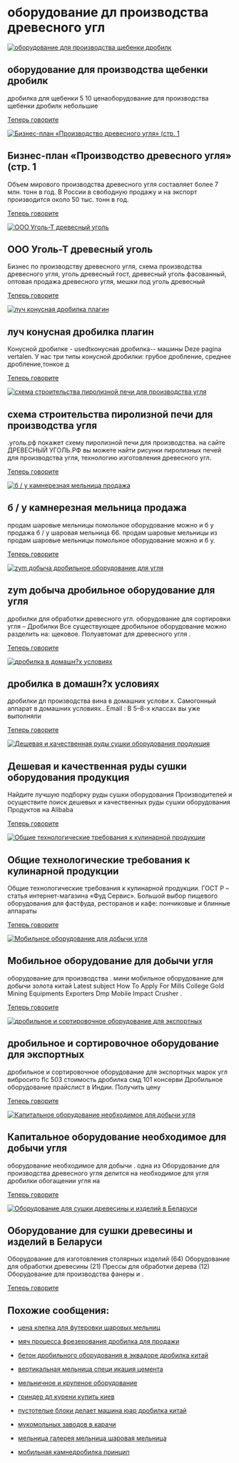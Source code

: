 # оборудование дл производства древесного угл
<a href="https://ru.ecuriezuff.be/products/" target="_blank">![оборудование для производства щебенки дробилк](https://github.com/millmachine/images/raw/main/713.jpg)</a>
## оборудование для производства щебенки дробилк
дробилка для щебенки 5 10 ценаоборудование для производства щебенки дробилк небольшие 
<a href="https://ru.ecuriezuff.be/products/" target="_blank">Теперь говорите</a>
<a href="https://ru.ecuriezuff.be/products/" target="_blank">![Бизнес-план «Производство древесного угля» (стр. 1 ](https://github.com/millmachine/images/raw/main/97.jpg)</a>
## Бизнес-план «Производство древесного угля» (стр. 1 
Объем мирового производства древесного угля составляет более 7 млн. тонн в год. В России в свободную продажу и на экспорт производится около 50 тыс. тонн в год.
<a href="https://ru.ecuriezuff.be/products/" target="_blank">Теперь говорите</a>
<a href="https://ru.ecuriezuff.be/products/" target="_blank">![ООО Уголь-Т древесный уголь](https://github.com/millmachine/images/raw/main/380.jpg)</a>
## ООО Уголь-Т древесный уголь
Бизнес по производству древесного угля, схема производства древесного угля, уголь древесный гост, древесный уголь фасованный, оптовая продажа древесного угля, мешки под уголь древесный 
<a href="https://ru.ecuriezuff.be/products/" target="_blank">Теперь говорите</a>
<a href="https://ru.ecuriezuff.be/products/" target="_blank">![луч конусная дробилка плагин](https://github.com/millmachine/images/raw/main/398.jpg)</a>
## луч конусная дробилка плагин
Конусной дробилке - usedtконусная дробилка-- машины Deze pagina vertalen. У нас три типы конусной дробилки: грубое дробление, среднее дробление,тонкое д
<a href="https://ru.ecuriezuff.be/products/" target="_blank">Теперь говорите</a>
<a href="https://ru.ecuriezuff.be/products/" target="_blank">![схема строительства пиролизной печи для производства угля](https://github.com/millmachine/images/raw/main/678.jpg)</a>
## схема строительства пиролизной печи для производства угля
.уголь.рф покажет схему пиролизной печи для производства. на сайте ДРЕВЕСНЫЙ УГОЛЬ.РФ вы можете найти рисунки пиролизных печей для производства угля, технологию изготовления древесного угл.
<a href="https://ru.ecuriezuff.be/products/" target="_blank">Теперь говорите</a>
<a href="https://ru.ecuriezuff.be/products/" target="_blank">![б / у камнерезная мельница продажа](https://github.com/millmachine/images/raw/main/655.jpg)</a>
## б / у камнерезная мельница продажа
продам шаровые мельницы помольное оборудование можно и б у продажа б / у шаровая мельница 66. продам шаровые мельницы из продам шаровые мельницы помольное оборудование можно и б у.
<a href="https://ru.ecuriezuff.be/products/" target="_blank">Теперь говорите</a>
<a href="https://ru.ecuriezuff.be/products/" target="_blank">![zym добыча дробильное оборудование для угля](https://github.com/millmachine/images/raw/main/516.jpg)</a>
## zym добыча дробильное оборудование для угля
дробилки для обработки древесного угл. оборудование для сортировки угля – Дробилки Все существующее дробильное оборудование можно разделить на: щековое. Полуавтомат для древесного угля .
<a href="https://ru.ecuriezuff.be/products/" target="_blank">Теперь говорите</a>
<a href="https://ru.ecuriezuff.be/products/" target="_blank">![дробилка в домашн?х условиях](https://github.com/millmachine/images/raw/main/113.jpg)</a>
## дробилка в домашн?х условиях
дробилки дл производства вина в домашних услови х. Самогонный аппарат в домашних условиях.. Email : В 5–8-х классах вы уже выполняли
<a href="https://ru.ecuriezuff.be/products/" target="_blank">Теперь говорите</a>
<a href="https://ru.ecuriezuff.be/products/" target="_blank">![Дешевая и качественная руды сушки оборудования продукция ](https://github.com/millmachine/images/raw/main/455.jpg)</a>
## Дешевая и качественная руды сушки оборудования продукция 
Найдите лучшую подборку руды сушки оборудования Производителей и осуществите поиск дешевых и качественных руды сушки оборудования Продуктов на Alibaba
<a href="https://ru.ecuriezuff.be/products/" target="_blank">Теперь говорите</a>
<a href="https://ru.ecuriezuff.be/products/" target="_blank">![Общие технологические требования к кулинарной продукции ](https://github.com/millmachine/images/raw/main/175.jpg)</a>
## Общие технологические требования к кулинарной продукции 
Общие технологические требования к кулинарной продукции. ГОСТ Р – статья интернет-магазина «Фуд Сервис». Большой выбор пищевого оборудования для фастфуда, ресторанов и кафе: пончиковые и блинные аппараты 
<a href="https://ru.ecuriezuff.be/products/" target="_blank">Теперь говорите</a>
<a href="https://ru.ecuriezuff.be/products/" target="_blank">![Мобильное оборудование для добычи угля](https://github.com/millmachine/images/raw/main/700.jpg)</a>
## Мобильное оборудование для добычи угля
оборудование для производства . мини мобильное оборудование для добычи золота китай Latest subject How To Apply For Mills College Gold Mining Equipments Exporters Dmp Mobile Impact Crusher .
<a href="https://ru.ecuriezuff.be/products/" target="_blank">Теперь говорите</a>
<a href="https://ru.ecuriezuff.be/products/" target="_blank">![дробильное и сортировочное оборудование для экспортных ](https://github.com/millmachine/images/raw/main/135.jpg)</a>
## дробильное и сортировочное оборудование для экспортных 
дробильное и сортировочное оборудование для экспортных марок угл вибросито flc 503 стоимость дробилка смд 101 консерви Дробильное оборудование прайслист в Индии. Получить цену
<a href="https://ru.ecuriezuff.be/products/" target="_blank">Теперь говорите</a>
<a href="https://ru.ecuriezuff.be/products/" target="_blank">![Капитальное оборудование необходимое для добычи угля](https://github.com/millmachine/images/raw/main/675.jpg)</a>
## Капитальное оборудование необходимое для добычи угля
оборудование необходимое для добычи . одна из Оборудование для производства древесного угля делится на необходимое для угля дробилки обогащении угля на
<a href="https://ru.ecuriezuff.be/products/" target="_blank">Теперь говорите</a>
<a href="https://ru.ecuriezuff.be/products/" target="_blank">![Оборудование для сушки древесины и изделий в Беларуси ](https://github.com/millmachine/images/raw/main/693.jpg)</a>
## Оборудование для сушки древесины и изделий в Беларуси 
Оборудование для изготовления столярных изделий (64) Оборудование для обработки древесины (21) Прессы для обработки дерева (12) Оборудование для производства фанеры и .
<a href="https://ru.ecuriezuff.be/products/" target="_blank">Теперь говорите</a>
## Похожие сообщения:
* [цена клепка для футеровки шаровых мельниц](%D1%86%D0%B5%D0%BD%D0%B0%20%D0%BA%D0%BB%D0%B5%D0%BF%D0%BA%D0%B0%20%D0%B4%D0%BB%D1%8F%20%D1%84%D1%83%D1%82%D0%B5%D1%80%D0%BE%D0%B2%D0%BA%D0%B8%20%D1%88%D0%B0%D1%80%D0%BE%D0%B2%D1%8B%D1%85%20%D0%BC%D0%B5%D0%BB%D1%8C%D0%BD%D0%B8%D1%86.md)
* [мяч процесса фрезерования дробилка для продажи](%D0%BC%D1%8F%D1%87%20%D0%BF%D1%80%D0%BE%D1%86%D0%B5%D1%81%D1%81%D0%B0%20%D1%84%D1%80%D0%B5%D0%B7%D0%B5%D1%80%D0%BE%D0%B2%D0%B0%D0%BD%D0%B8%D1%8F%20%D0%B4%D1%80%D0%BE%D0%B1%D0%B8%D0%BB%D0%BA%D0%B0%20%D0%B4%D0%BB%D1%8F%20%D0%BF%D1%80%D0%BE%D0%B4%D0%B0%D0%B6%D0%B8.md)
* [бетон дробильного оборудования в эквадоре дробилка китай](%D0%B1%D0%B5%D1%82%D0%BE%D0%BD%20%D0%B4%D1%80%D0%BE%D0%B1%D0%B8%D0%BB%D1%8C%D0%BD%D0%BE%D0%B3%D0%BE%20%D0%BE%D0%B1%D0%BE%D1%80%D1%83%D0%B4%D0%BE%D0%B2%D0%B0%D0%BD%D0%B8%D1%8F%20%D0%B2%20%D1%8D%D0%BA%D0%B2%D0%B0%D0%B4%D0%BE%D1%80%D0%B5%20%D0%B4%D1%80%D0%BE%D0%B1%D0%B8%D0%BB%D0%BA%D0%B0%20%D0%BA%D0%B8%D1%82%D0%B0%D0%B9.md)
* [вертикальная мельница специ икация цемента](%D0%B2%D0%B5%D1%80%D1%82%D0%B8%D0%BA%D0%B0%D0%BB%D1%8C%D0%BD%D0%B0%D1%8F%20%D0%BC%D0%B5%D0%BB%D1%8C%D0%BD%D0%B8%D1%86%D0%B0%20%D1%81%D0%BF%D0%B5%D1%86%D0%B8%20%D0%B8%D0%BA%D0%B0%D1%86%D0%B8%D1%8F%20%D1%86%D0%B5%D0%BC%D0%B5%D0%BD%D1%82%D0%B0.md)
* [мельничное и крупеное оборудование](%D0%BC%D0%B5%D0%BB%D1%8C%D0%BD%D0%B8%D1%87%D0%BD%D0%BE%D0%B5%20%D0%B8%20%D0%BA%D1%80%D1%83%D0%BF%D0%B5%D0%BD%D0%BE%D0%B5%20%D0%BE%D0%B1%D0%BE%D1%80%D1%83%D0%B4%D0%BE%D0%B2%D0%B0%D0%BD%D0%B8%D0%B5.md)
* [гриндер дл курени купить киев](%D0%B3%D1%80%D0%B8%D0%BD%D0%B4%D0%B5%D1%80%20%D0%B4%D0%BB%20%D0%BA%D1%83%D1%80%D0%B5%D0%BD%D0%B8%20%D0%BA%D1%83%D0%BF%D0%B8%D1%82%D1%8C%20%D0%BA%D0%B8%D0%B5%D0%B2.md)
* [пустотелые блоки делает машина юар дробилка китай](%D0%BF%D1%83%D1%81%D1%82%D0%BE%D1%82%D0%B5%D0%BB%D1%8B%D0%B5%20%D0%B1%D0%BB%D0%BE%D0%BA%D0%B8%20%D0%B4%D0%B5%D0%BB%D0%B0%D0%B5%D1%82%20%D0%BC%D0%B0%D1%88%D0%B8%D0%BD%D0%B0%20%D1%8E%D0%B0%D1%80%20%D0%B4%D1%80%D0%BE%D0%B1%D0%B8%D0%BB%D0%BA%D0%B0%20%D0%BA%D0%B8%D1%82%D0%B0%D0%B9.md)
* [мукомольных заводов в карачи](%D0%BC%D1%83%D0%BA%D0%BE%D0%BC%D0%BE%D0%BB%D1%8C%D0%BD%D1%8B%D1%85%20%D0%B7%D0%B0%D0%B2%D0%BE%D0%B4%D0%BE%D0%B2%20%D0%B2%20%D0%BA%D0%B0%D1%80%D0%B0%D1%87%D0%B8.md)
* [мельница галерея мельница шаровая мельница](%D0%BC%D0%B5%D0%BB%D1%8C%D0%BD%D0%B8%D1%86%D0%B0%20%D0%B3%D0%B0%D0%BB%D0%B5%D1%80%D0%B5%D1%8F%20%D0%BC%D0%B5%D0%BB%D1%8C%D0%BD%D0%B8%D1%86%D0%B0%20%D1%88%D0%B0%D1%80%D0%BE%D0%B2%D0%B0%D1%8F%20%D0%BC%D0%B5%D0%BB%D1%8C%D0%BD%D0%B8%D1%86%D0%B0.md)
* [мобильная камнедробилка принцип](%D0%BC%D0%BE%D0%B1%D0%B8%D0%BB%D1%8C%D0%BD%D0%B0%D1%8F%20%D0%BA%D0%B0%D0%BC%D0%BD%D0%B5%D0%B4%D1%80%D0%BE%D0%B1%D0%B8%D0%BB%D0%BA%D0%B0%20%D0%BF%D1%80%D0%B8%D0%BD%D1%86%D0%B8%D0%BF.md)
